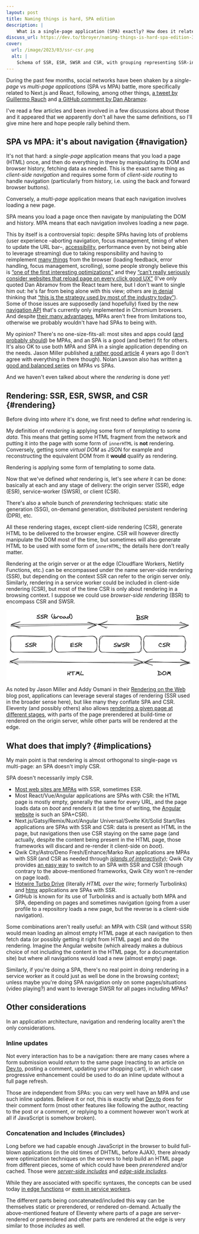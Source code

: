 ```yaml
---
layout: post
title: Naming things is hard, SPA edition
description: |
    What is a single-page application (SPA) exactly? How does it relate to client-side rendering (CSR)? (spoiler: SPA doesn't necessarily imply CSR.)
discuss_url: https://dev.to/tbroyer/naming-things-is-hard-spa-edition-3g41/comments
cover:
  url: /image/2023/03/ssr-csr.png
  alt: |
    Schema of SSR, ESR, SWSR and CSR, with grouping representing SSR-in-the-broader-sense (SSR and ESR) vs. BSR (SWSR and CSR), and which generate HTML (SSR, ESR and SWSR) or manipulate the DOM (CSR)
---
```


During the past few months, social networks have been shaken by a _single-page_ vs _multi-page applications_ (SPA vs MPA) battle, more specifically related to Next.js and React, following, among other things, [a tweet by Guillermo Rauch](https://mobile.twitter.com/rauchg/status/1619492334961569792) and [a GitHub comment by Dan Abramov](https://github.com/reactjs/reactjs.org/pull/5487#issuecomment-1409720741).

I've read a few articles and been involved in a few discussions about those and it appeared that we apparently don't all have the same definitions, so I'll give mine here and hope people rally behind them.

## SPA vs MPA: it's about navigation {#navigation}

It's not that hard: a _single-page_ application means that you load a page (HTML) once, and then do everything in there by manipulating its DOM and browser history, fetching data as needed.
This is the exact same thing as _client-side navigation_ and requires some form of _client-side routing_ to handle navigation (particularly from history, i.e. using the back and forward browser buttons).

Conversely, a _multi-page_ application means that each navigation involves loading a new page.

<aside role="doc-pullquote presentation" aria-hidden=true>SPA means you load a page once then navigate by manipulating the DOM and history. MPA means that each navigation involves loading a new page.</aside>

This by itself is a controversial topic: despite SPAs having lots of problems (user experience –aborting navigation, focus management, timing of when to update the URL bar–, [accessibility](https://nolanlawson.com/2019/11/05/what-ive-learned-about-accessibility-in-spas/ "Nolan Lawson: What I’ve learned about accessibility in SPAs"), performance even by not being able to leverage streaming) due to taking responsibility and having to reimplement [many things](https://dev.to/tigt/routing-im-not-smart-enough-for-a-spa-5hki "Taylor Hunt: Routing: I’m not smart enough for a SPA") from the browser (loading feedback, error handling, focus management, scrolling), some people strongly believe this is [“one of the first interesting optimizations”](https://twitter.com/dan_abramov/status/1621949445540659201) and they [“can’t really seriously consider websites that reload page on every click good UX”](https://twitter.com/dan_abramov/status/1617963492908335104)
(I've only quoted Dan Abramov from the React team here, but I don't want to single him out: he's far from being alone with this view; others are [in denial](https://andy-bell.co.uk/the-extremely-loud-minority/ "Andy Bell: The (extremely) loud minority") thinking that [“this is the strategy used by most of the industry today”](https://www.epicweb.dev/the-webs-next-transition#:~:text=This%20is%20the%20strategy%20used%20by%20most%20of%20the%20industry%20today. "Kent C. Dodds: The Web’s Next Transition; this quote in the section about SPAs")).
Some of those issues are supposedly (and hopefully) fixed by the new [navigation API](https://developer.mozilla.org/en-US/docs/Web/API/Navigation_API "MDN: Navigation API") that's currently only implemented in Chromium browsers.
And despite [their many advantages](https://www.zachleat.com/web/single-page-applications/ "Zach Leatherman: Defaulting on Single Page Applications (SPA)"), MPAs aren't free from limitations too, otherwise we probably wouldn't have had SPAs to being with.

My opinion? There's no one-size-fits-all: most sites and apps could ([and probably should](https://www.thoughtworks.com/radar/techniques/spa-by-default "Thoughtworks Technology Radar: SPA by default")) be MPAs, and an SPA is a good (and better) fit for others.
It's also OK to use both MPA and SPA in a single application depending on the needs.
Jason Miller published [a rather good article](https://jasonformat.com/application-holotypes/ "Jason Miller: Application Holotypes: A Guide to Architecture Decisions") 4 years ago (I don't agree with everything in there though).
Nolan Lawson also has written [a good and balanced series](https://nolanlawson.com/2022/06/27/spas-theory-versus-practice/ "Nolan Lawson: SPAs: theory versus practice") on MPAs vs SPAs.

And we haven't even talked about where the _rendering_ is done yet!

## Rendering: SSR, ESR, SWSR, and CSR {#rendering}

Before diving into _where_ it's done, we first need to define _what_ rendering is.

My definition of _rendering_ is applying some form of _templating_ to some _data_.
This means that getting some HTML fragment from the network and putting it into the page with some form of `innerHTML` is **not** rendering.
Conversely, getting some _virtual DOM_ as JSON for example and reconstructing the equivalent DOM from it **would** qualify as rendering.

<aside role="doc-pullquote presentation" aria-hidden=true>Rendering is applying some form of templating to some data.</aside>

Now that we've defined _what_ rendering is, let's see _where_ it can be done: basically at each and any stage of delivery: the origin server (SSR), edge (ESR), service-worker (SWSR), or client (CSR).

There's also a whole bunch of _prerendering_ techniques: static site generation (SSG), on-demand generation, distributed persistent rendering (DPR), etc.

All these rendering stages, except client-side rendering (CSR), generate HTML to be delivered to the browser engine.
CSR will however directly manipulate the DOM most of the time, but sometimes will also generate HTML to be used with some form of `innerHTML`; the details here don't really matter.

Rendering at the origin server or at the edge (Cloudflare Workers, Netlify Functions, etc.) can be encompassed under the name server-side rendering (SSR), but depending on the context SSR can refer to the origin server only.
Similarly, rendering in a service worker could be included in client-side rendering (CSR), but most of the time CSR is only about rendering in a browsing context.
I suppose we could use _browser-side rendering_ (BSR) to encompass CSR and SWSR.

![Schema of SSR, ESR, SWSR and CSR, with grouping representing SSR-in-the-broader-sense (SSR and ESR) vs. BSR (SWSR and CSR), and which generate HTML (SSR, ESR and SWSR) or manipulate the DOM (CSR)](/image/2023/03/ssr-csr.png)

As noted by Jason Miller and Addy Osmani in their [Rendering on the Web](https://web.dev/rendering-on-the-web/ "web.dev: Rendering on the Web") blog post, applications can leverage several stages of rendering (SSR used in the broader sense here), but like many they conflate SPA and CSR.
Eleventy (and possibly others) also allows [rendering a given page at different stages](https://www.11ty.dev/docs/plugins/edge/ "Eleventy Edge: A plugin to run Eleventy in an Edge Function to add dynamic content to your Eleventy sites."), with parts of the page prerendered at build-time or rendered on the origin server, while other parts will be rendered at the edge.

## What does that imply? {#implications}

My main point is that rendering is almost orthogonal to single-page vs multi-page: an SPA doesn't imply CSR.

<aside role="doc-pullquote presentation" aria-hidden=true>SPA doesn't necessarily imply CSR.</aside>

* [Most web sites are MPAs](https://chromestatus.com/metrics/feature/timeline/popularity/2617 "Chrome Platform Status: usage metrics of the history.pushState API") with SSR, sometimes ESR.
* Most React/Vue/Angular applications are SPAs with CSR: the HTML page is mostly empty, generally the same for every URL, and the page loads data on _boot_ and renders it (at the time of writing, the [Angular website](https://angular.io) is such an SPA+CSR).
* Next.js/Gatsy/Remix/Nuxt/Angular Universal/Svelte Kit/Solid Start/îles applications are SPAs with SSR and CSR: data is present as HTML in the  page, but navigations then use CSR staying on the same page (and actually, despite the content being present in the HTML page, those frameworks will discard and re-render it client-side on _boot_).
* Qwik City/Astro/Deno Fresh/Enhance/Marko Run applications are MPAs with SSR (and CSR as needed through [_islands of interactivity_](https://jasonformat.com/islands-architecture/ "Jason Miller: Islands Architecture")); Qwik City provides [an easy way](https://qwik.builder.io/docs/faq/#can-qwik-do-spa "Qwik FAQ: Can Qwik do SPA?") to switch to an SPA with SSR and CSR (though contrary to the above-mentioned frameworks, Qwik City won't re-render on page load).
* [Hotwire Turbo Drive](https://turbo.hotwired.dev/handbook/drive) (literally _HTML over the wire_; formerly Turbolinks) and [htmx](https://htmx.org) applications are SPAs with SSR.
* GitHub is known for its use of Turbolinks and is actually both MPA and SPA, depending on pages and sometimes navigation (going from a user profile to a repository loads a new page, but the reverse is a client-side navigation).

Some combinations aren't really useful: an MPA with CSR (and without SSR) would mean loading an almost empty HTML page at each navigation to then fetch data (or possibly getting it right from HTML page) and do the rendering. Imagine the Angular website (which already makes a dubious choice of not including the content in the HTML page, for a documentation site) but where all navigations would load a new (almost empty) page.

Similarly, if you're doing a SPA, there's no real point in doing rendering in a service worker as it could just as well be done in the browsing context; unless maybe you're doing SPA navigation only on some pages/situations (video playing?) and want to leverage SWSR for all pages including MPAs?

## Other considerations

In an application architecture, navigation and rendering locality aren't the only considerations.

### Inline updates

Not every interaction has to be a navigation:
there are many cases where a form submission would _return_ to the same page (reacting to an article on [Dev.to](https://dev.to), posting a comment, updating your shopping cart), in which case progressive enhancement could be used to do an inline update without a full page refresh.

Those are independent from SPAs: you can very well have an MPA and use such inline updates.
Believe it or not, this is exactly what [Dev.to](https://dev.to) does for their comment form (most other features like following the author, reacting to the post or a comment, or replying to a comment however won't work at all if JavaScript is somehow broken).

### Concatenation and Includes {#includes}

Long before we had capable enough JavaScript in the browser to build full-blown applications (in the old times of DHTML, before AJAX), there already were optimization techniques on the servers to help build an HTML page from different pieces, some of which could have been _prerendered_ and/or cached.
Those were [_server-side includes_](https://en.wikipedia.org/wiki/Server_Side_Includes "Wikipedia: Server Side Includes") and [_edge-side includes_](https://www.w3.org/TR/esi-lang/ "W3C: ESI Language Specification 1.0").

While they are associated with specific syntaxes, the concepts can be used today [in edge functions](https://blog.cloudflare.com/edge-side-includes-with-cloudflare-workers/ "Edge-Side-Includes with Cloudflare Workers") or [even in service workers](https://philipwalton.com/articles/smaller-html-payloads-with-service-workers/ "Philip Walton: Smaller HTML Payloads with Service Workers").

The different parts being concatenated/included this way can be themselves static or prerendered, or rendered on-demand.
Actually the above-mentioned feature of Eleventy where parts of a page are server-rendered or prerendered and other parts are rendered at the edge is very similar to those _includes_ as well.
